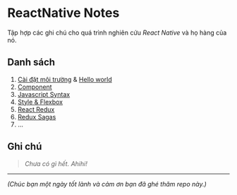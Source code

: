 # ReactNative Notes
Tập hợp các ghi chú cho quá trình nghiên cứu *React Native* và họ hàng của nó.

## Danh sách

1. [Cài đặt môi trường](./Notes/001_CaiDatMoiTruong.md) & [Hello world](./Notes/001_Helloworld.md)
2. [Component](./Notes/002_Component.md)
3. [Javascript Syntax](./Notes/003_JavascriptSyntax.md)
4. [Style & Flexbox](./Notes/004_Style_Flexbox.md)
5. [React Redux](./Notes/005_React_Redux.md)
6. [Redux Sagas](./Notes/006_Redux_Sagas.md)
7. ...

## Ghi chú

> *Chưa có gì hết. Ahihi!*

---

*(Chúc bạn một ngày tốt lành và cảm ơn bạn đã ghé thăm repo này.)*